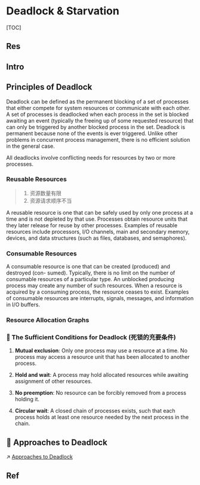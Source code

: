 # Deadlock & Starvation

[TOC]



## Res


## Intro

## Principles of Deadlock
Deadlock can be defined as the permanent blocking of a set of processes that either compete for system resources or communicate with each other. A set of processes is deadlocked when each process in the set is blocked awaiting an event (typically the freeing up of some requested resource) that can only be triggered by another blocked process in the set. Deadlock is permanent because none of the events is ever triggered. Unlike other problems in concurrent process management, there is no efficient solution in the general case.

All deadlocks involve conflicting needs for resources by two or more processes.


### Reusable Resources
> 1. 资源数量有限
> 2. 资源请求顺序不当

A reusable resource is one that can be safely used by only one process at a time and is not depleted by that use. Processes obtain resource units that they later release for reuse by other processes. Examples of reusable resources include processors, I/O channels, main and secondary memory, devices, and data structures (such as files, databases, and semaphores).


### Consumable Resources
A consumable resource is one that can be created (produced) and destroyed (con- sumed). Typically, there is no limit on the number of consumable resources of a particular type. An unblocked producing process may create any number of such resources. When a resource is acquired by a consuming process, the resource ceases to exist. Examples of consumable resources are interrupts, signals, messages, and information in I/O buffers.


### Resource Allocation Graphs


### 🍯 The Sufficient Conditions for Deadlock (死锁的充要条件)
1. **Mutual exclusion**: Only one process may use a resource at a time. No process may access a resource unit that has been allocated to another process.

2. **Hold and wait**: A process may hold allocated resources while awaiting assignment of other resources.

3. **No preemption**: No resource can be forcibly removed from a process holding it.

4. **Circular wait**: A closed chain of processes exists, such that each process holds at least one resource needed by the next process in the chain.



## 🚕 Approaches to Deadlock
↗ [Approaches to Deadlock](Approaches%20to%20Deadlock.md)



## Ref

